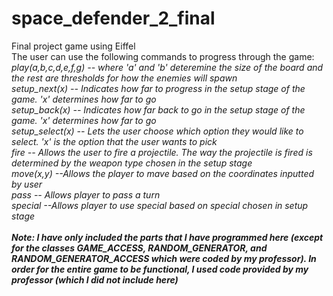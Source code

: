 # space_defender_2_final
Final project game using Eiffel
<br/>The user can use the following commands to progress through the game:
<br/><i>play(a,b,c,d,e,f,g)<i/> -- where 'a' and 'b' deteremine the size of the board and the rest are thresholds for how the enemies will spawn
<br/><i>setup_next(x)<i/> -- Indicates how far to progress in the setup stage of the game. 'x' determines how far to go
<br/><i>setup_back(x)<i/> -- Indicates how far back to go in the setup stage of the game. 'x' determines how far to go
<br/><i>setup_select(x)<i/> -- Lets the user choose which option they would like to select. 'x' is the option that the user wants to pick
<br/><i>fire<i/> -- Allows the user to fire a projectile. The way the projectile is fired is determined by the weapon type chosen in the setup stage
<br/><i>move(x,y)<i/> --Allows the player to mave based on the coordinates inputted by user
<br/><i>pass<i/> -- Allows player to pass a turn
<br/><i>special<i/> --Allows player to use special based on special chosen in setup stage
<br/>
<br/><b>Note:<b/> I have only included the parts that I have programmed here (except for the classes GAME_ACCESS, RANDOM_GENERATOR, and RANDOM_GENERATOR_ACCESS which were coded by my professor). In order for the entire game to be functional, I used code provided by my professor (which I did not include here) 

